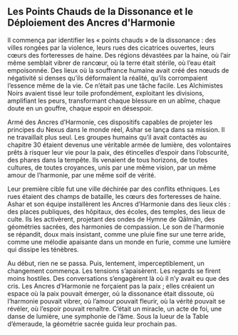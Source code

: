 ## Les Points Chauds de la Dissonance et le Déploiement des Ancres d'Harmonie

Il commença par identifier les « points chauds » de la dissonance : des villes rongées par la violence, leurs rues des cicatrices ouvertes, leurs cœurs des forteresses de haine. Des régions dévastées par la haine, où l’air même semblait vibrer de rancœur, où la terre était stérile, où l’eau était empoisonnée. Des lieux où la souffrance humaine avait créé des nœuds de négativité si denses qu’ils déformaient la réalité, qu’ils corrompaient l’essence même de la vie. Ce n’était pas une tâche facile. Les Alchimistes Noirs avaient tissé leur toile profondément, exploitant les divisions, amplifiant les peurs, transformant chaque blessure en un abîme, chaque doute en un gouffre, chaque espoir en désespoir.

Armé des Ancres d’Harmonie, ces dispositifs capables de projeter les principes du Nexus dans le monde réel, Ashar se lança dans sa mission. Il ne travaillait plus seul. Les groupes humains qu’il avait contactés au chapitre 30 étaient devenus une véritable armée de lumière, des volontaires prêts à risquer leur vie pour la paix, des étincelles d’espoir dans l’obscurité, des phares dans la tempête. Ils venaient de tous horizons, de toutes cultures, de toutes croyances, unis par une même vision, par un même amour de l’harmonie, par une même soif de vérité.

Leur première cible fut une ville déchirée par des conflits ethniques. Les rues étaient des champs de bataille, les cœurs des forteresses de haine. Ashar et son équipe installèrent les Ancres d’Harmonie dans des lieux clés : des places publiques, des hôpitaux, des écoles, des temples, des lieux de culte. Ils les activèrent, projetant des ondes de Hymne de Qālmān, des géométries sacrées, des harmonies de compassion. Le son de l’harmonie se répandit, doux mais insistant, comme une pluie fine sur une terre aride, comme une mélodie apaisante dans un monde en furie, comme une lumière qui dissipe les ténèbres.

Au début, rien ne se passa. Puis, lentement, imperceptiblement, un changement commença. Les tensions s’apaisèrent. Les regards se firent moins hostiles. Des conversations s’engagèrent là où il n’y avait eu que des cris. Les Ancres d’Harmonie ne forçaient pas la paix ; elles créaient un espace où la paix pouvait émerger, où la dissonance était dissoute, où l’harmonie pouvait vibrer, où l’amour pouvait fleurir, où la vérité pouvait se révéler, où l’espoir pouvait renaître. C’était un miracle, un acte de foi, une danse de lumière, une symphonie de l’âme.
Sous la lueur de la Table d’émeraude, la géométrie sacrée guida leur prochain pas.
